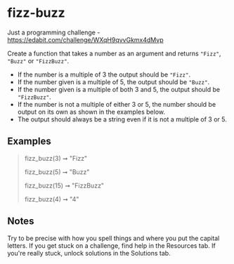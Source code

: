 # fizz-buzz
Just a programming challenge - https://edabit.com/challenge/WXqH9qvvGkmx4dMvp

Create a function that takes a number as an argument and returns `"Fizz"`, `"Buzz"` or `"FizzBuzz"`.

- If the number is a multiple of 3 the output should be `"Fizz"`.
- If the number given is a multiple of 5, the output should be `"Buzz"`.
- If the number given is a multiple of both 3 and 5, the output should be `"FizzBuzz"`.
- If the number is not a multiple of either 3 or 5, the number should be output on its own as shown in the examples below.
- The output should always be a string even if it is not a multiple of 3 or 5.

## Examples
> fizz_buzz(3) ➞ "Fizz"
>
> fizz_buzz(5) ➞ "Buzz"
> 
> fizz_buzz(15) ➞ "FizzBuzz"
> 
> fizz_buzz(4) ➞ "4"

## Notes
Try to be precise with how you spell things and where you put the capital letters.
If you get stuck on a challenge, find help in the Resources tab.
If you're really stuck, unlock solutions in the Solutions tab.
